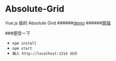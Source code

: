 # Absolute-Grid
Vue.js 版的 Absolute Grid 
######<a href="http://ihanyang.github.io/demo/vue/grid/" target="_blank">demo</a> 
######[原版](https://github.com/jrowny/react-absolute-grid/)

###感受一下
* `npm install`<br>
* `npm start`<br>
* `输入 http://localhost:1314 访问`
